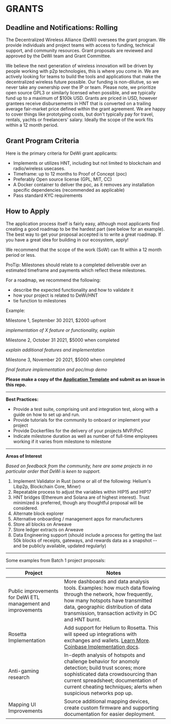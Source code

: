 # **GRANTS**

## Deadline and Notifications: Rolling

The Decentralized Wireless Alliance (DeWi) oversees the grant program.  We provide individuals and project teams with access to funding, technical support, and community resources. Grant proposals are reviewed and approved by the DeWi team and Grant Committee. 

We believe the next generation of wireless innovation will be driven by people working with p2p technologies, this is where you come in. We are actively looking for teams to build the tools and applications that make the decentralized wireless future possible. Our funding is non-dilutive, so we never take any ownership over the IP or team. Please note, we prioritize open source GPL3 or similarly licensed when possible, and we typically fund up to a maximum of $100k USD. Grants are priced in USD, however grantees receive disbursements in HNT that is converted on a trailing average fair-market price defined within the grant agreement. We are happy to cover things like prototyping costs, but don&#39;t typically pay for travel, rentals, yachts or freelancers&#39; salary. Ideally the scope of the work fits within a 12 month period.


 ## Grant Program Criteria

Here is the primary criteria for DeWi grant applicants:

- Implements or utilizes HNT, including but not limited to blockchain and radio/wireless usecases.
- Timeframe: up to 12 months to Proof of Concept (poc)
- Preferably Open source license (GPL, MIT, CC)
- A Docker container to deliver the poc, as it removes any installation specific dependencies (recommended as applicable)
- Pass standard KYC requirements

 ## How to Apply
 
The application process itself is fairly easy, although most applicants find creating a good roadmap to be the hardest part (see below for an example). The best way to get your proposal accepted is to write a great roadmap. If you have a great idea for building in our ecosystem, apply!

We recommend that the scope of the work (SoW) can fit within a 12 month period or less.

ProTip: Milestones should relate to a completed deliverable over an estimated timeframe and payments which reflect these milestones.

For a roadmap, we recommend the following:

- describe the expected functionality and how to validate it
- how your project is related to DeWi/HNT
- tie function to milestones

Example:

Milestone 1, September 30 2021, $2000 upfront

*implementation of X feature or functionality, explain*

Milestone 2, October 31 2021, $5000 when completed

*explain additional features and implementation*

Milestone 3, November 20 2021, $5000 when completed

*final feature implementation and poc/mvp demo*

**Please make a copy of the [Application Template](https://github.com/dewi-alliance/grants/blob/master/template.md) and submit as an issue in this repo.**

----------------------

**Best Practices:**

- Provide a test suite, comprising unit and integration test, along with a guide on how to set up and run.
- Provide tutorials for the community to onboard or implement your project
- Provide Dockerfiles for the delivery of your projects MVP/PoC
- Indicate milestone duration as well as number of full-time employees working if it varies from milestone to milestone

-----------------------

**Areas of Interest**

*Based on feedback from the community, here are some projects in no particular order that DeWi is keen to support.*

1. Implement Validator in Rust (some or all of the following: Helium's Libp2p, Blockchain Core, Miner)
2. Repeatable process to adjust the variables within HIP15 and HIP17
3. HNT bridges (Ethereum and Solana are of highest interest). Trust minimized is preferred, though any thoughtful proposal will be considered.
4. Alternate block explorer
5. Alternative onboarding / management apps for manufacturers
6. Store all blocks on Arweave
7. Store ledger extracts on Arweave
8. Data Engineering support (should include a process for getting the last 50k blocks of receipts, gateways, and rewards data as a snapshot -- and be publicly available, updated regularly)

-----------------------

Some examples from Batch 1 project proposals:

| Project                                             | Notes                                        
|-----------------------------------------------------|----------------------------------------------
| Public improvements for DeWi ETL management and improvements   | More dashboards and data analysis tools. Examples: how much data flowing through the network, how frequently, how many hotspots have transmitted data, geographic distribution of data transmission, transaction activity in DC and HNT burnt.       
| Rosetta Implementation                              | Add support for Helium to Rosetta. This will speed up integrations with exchanges and wallets. [Learn More](https://www.rosetta-api.org/). [Coinbase Implementation docs](https://github.com/coinbase/rosetta-specifications).                 
| Anti-gaming research                                | In-depth analysis of hotspots and challenge behavior for anomoly detection; build trust scores; more sophisticated data crowdsourcing than current spreadsheet; documentation of current cheating techniques; alerts when suspicious networks pop up. 
|  Mapping UI Improvements                        | Source additional mapping devices, create custom firmware and supporting documentation for easier deployment. 
